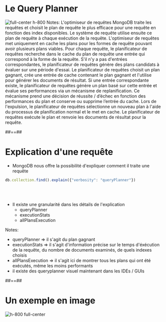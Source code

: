 <!-- .slide: class="sfeir-basic-slide"-->
# Le Query Planner
![full-center h-800](assets/images/mongodb/indexation-performance/query-planner-diagram.svg)
Notes: 
L'optimiseur de requêtes MongoDB traite les requêtes et choisit le plan de requête le plus efficace pour une requête en fonction des index disponibles. Le système de requête utilise ensuite ce plan de requête à chaque exécution de la requête.
L'optimiseur de requêtes met uniquement en cache les plans pour les formes de requête pouvant avoir plusieurs plans viables.
Pour chaque requête, le planificateur de requêtes recherche dans le cache du plan de requête une entrée qui correspond à la forme de la requête. S'il n'y a pas d'entrées correspondantes, le planificateur de requêtes génère des plans candidats à évaluer sur une période d'essai. Le planificateur de requêtes choisit un plan gagnant, crée une entrée de cache contenant le plan gagnant et l'utilise pour générer les documents de résultat.
Si une entrée correspondante existe, le planificateur de requêtes génère un plan basé sur cette entrée et évalue ses performances via un mécanisme de replanification. Ce mécanisme prend une décision de réussite / d’échec en fonction des performances du plan et conserve ou supprime l’entrée du cache. Lors de l'expulsion, le planificateur de requêtes sélectionne un nouveau plan à l'aide du processus de planification normal et le met en cache. Le planificateur de requêtes exécute le plan et renvoie les documents de résultat pour la requête.

##==##

<!-- .slide: class="with-code"-->
# Explication d'une requête
- MongoDB nous offre la possibilité d'expliquer comment il traite une requête
```javascript
db.collection.find().explain({"verbosity": "queryPlanner"})
```
<br/><br/>

- Il existe une granularité dans les détails de l'explication
    - queryPlanner
    - executionStats
    - allPlansExecution
  
Notes: 
- queryPlanner => il s'agit du plan gagnant
- executionStats => il s'agit d'information précise sur le temps d'éxécution de la requête, du nombre de documents examinés, de quels indexes choisis
- allPlansExecution => il s'agit ici de montrer tous les plans qui ont été exécutés, même les moins performants
- il existe des queryplanner visuel maintenant dans les IDEs / GUIs

##==##

<!-- .slide-->
# Un exemple en image
![h-800 full-center](assets/images/mongodb/indexation-performance/explain-query-plan.png)

